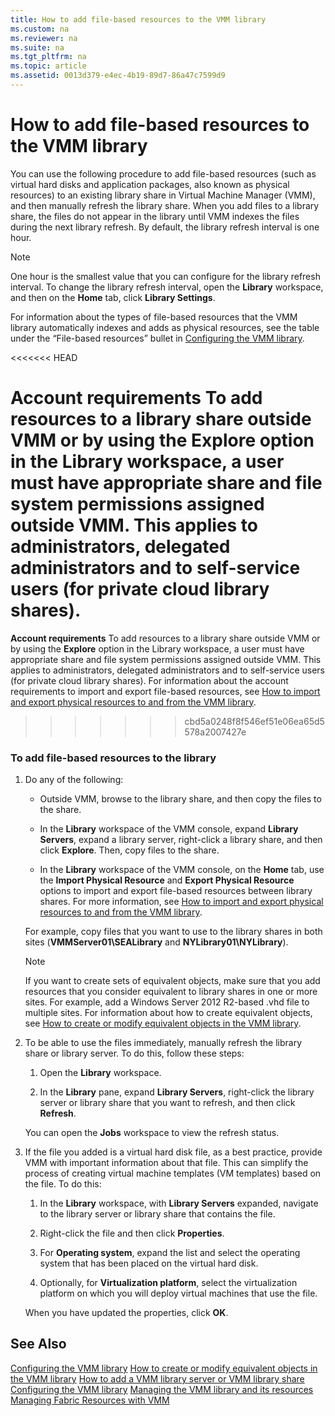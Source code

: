 ```yaml
---
title: How to add file-based resources to the VMM library
ms.custom: na
ms.reviewer: na
ms.suite: na
ms.tgt_pltfrm: na
ms.topic: article
ms.assetid: 0013d379-e4ec-4b19-89d7-86a47c7599d9
---
```

# How to add file-based resources to the VMM library
You can use the following procedure to add file-based resources (such as virtual hard disks and application packages, also known as physical resources) to an existing library share in Virtual Machine Manager (VMM), and then manually refresh the library share. When you add files to a library share, the files do not appear in the library until VMM indexes the files during the next library refresh. By default, the library refresh interval is one hour.

> [!NOTE]
> One hour is the smallest value that you can configure for the library refresh interval. To change the library refresh interval, open the **Library** workspace, and then on the **Home** tab, click **Library Settings**.

For information about the types of file-based resources that the VMM library automatically indexes and adds as physical resources, see the table under the “File-based resources” bullet in [Configuring the VMM library](Configuring-the-VMM-library.md).

<<<<<<< HEAD

**Account requirements** To add resources to a library share outside VMM or by using the **Explore** option in the Library workspace, a user must have appropriate share and file system permissions assigned outside VMM. This applies to administrators, delegated administrators and to self-service users (for private cloud library shares). 
=======
**Account requirements** To add resources to a library share outside VMM or by using the **Explore** option in the Library workspace, a user must have appropriate share and file system permissions assigned outside VMM. This applies to administrators, delegated administrators and to self-service users (for private cloud library shares). For information about the account requirements to import and export file-based resources, see [How to import and export physical resources to and from the VMM library](How-to-import-and-export-physical-resources-to-and-from-the-VMM-library.md).
>>>>>>> cbd5a0248f8f546ef51e06ea65d5578a2007427e

### To add file-based resources to the library

1.  Do any of the following:

    -   Outside VMM, browse to the library share, and then copy the files to the share.

    -   In the **Library** workspace of the VMM console, expand **Library Servers**, expand a library server, right-click a library share, and then click **Explore**. Then, copy files to the share.

    -   In the **Library** workspace of the VMM console, on the **Home** tab, use the **Import Physical Resource** and **Export Physical Resource** options to import and export file-based resources between library shares. For more information, see [How to import and export physical resources to and from the VMM library](How-to-import-and-export-physical-resources-to-and-from-the-VMM-library.md).

    For example, copy files that you want to use to the library shares in both sites (**VMMServer01\SEALibrary** and **NYLibrary01\NYLibrary**).

    > [!NOTE]
    > If you want to create sets of equivalent objects, make sure that you add resources that you consider equivalent to library shares in one or more sites. For example, add a Windows Server 2012 R2-based .vhd file to multiple sites. For information about how to create equivalent objects, see [How to create or modify equivalent objects in the VMM library](How-to-create-or-modify-equivalent-objects-in-the-VMM-library.md).

2.  To be able to use the files immediately, manually refresh the library share or library server. To do this, follow these steps:

    1.  Open the **Library** workspace.

    2.  In the **Library** pane, expand **Library Servers**, right-click the library server or library share that you want to refresh, and then click **Refresh**.

    You can open the **Jobs** workspace to view the refresh status.

3.  If the file you added is a virtual hard disk file, as a best practice, provide VMM with important information about that file. This can simplify the process of creating virtual machine templates (VM templates) based on the file. To do this:

    1.  In the **Library** workspace, with **Library Servers** expanded, navigate to the library server or library share that contains the file.

    2.  Right-click the file and then click **Properties**.

    3.  For **Operating system**, expand the list and select the operating system that has been placed on the virtual hard disk.

    4.  Optionally, for **Virtualization platform**, select the virtualization platform on which you will deploy virtual machines that use the file.

    When you have updated the properties, click **OK**.

## See Also
[Configuring the VMM library](Configuring-the-VMM-library.md)
[How to create or modify equivalent objects in the VMM library](How-to-create-or-modify-equivalent-objects-in-the-VMM-library.md)
[How to add a VMM library server or VMM library share](How-to-add-a-VMM-library-server-or-VMM-library-share.md)
[Configuring the VMM library](Configuring-the-VMM-library.md)
[Managing the VMM library and its resources](Managing-the-VMM-library-and-its-resources.md)
[Managing Fabric Resources with VMM](Managing-fabric-resources-with-VMM.md)


